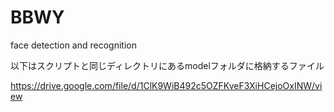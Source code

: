 # BBWY
face detection and recognition

以下はスクリプトと同じディレクトリにあるmodelフォルダに格納するファイル

https://drive.google.com/file/d/1ClK9WiB492c5OZFKveF3XiHCejoOxINW/view

